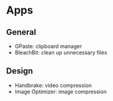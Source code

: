 # Apps

## General
- GPaste: clipboard manager
- BleachBit: clean up unnecessary files

## Design
- Handbrake: video compression
- Image Optimizer: image compression
